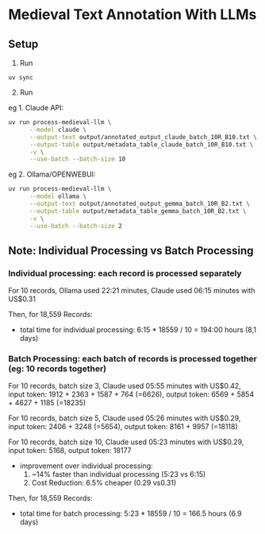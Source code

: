 # Medieval Text Annotation With LLMs

## Setup

1. Run 

`uv sync`

2. Run 

eg 1. Claude API:

```Bash
uv run process-medieval-llm \
      --model claude \
      --output-text output/annotated_output_claude_batch_10R_B10.txt \
      --output-table output/metadata_table_claude_batch_10R_B10.txt \
      -v \
      --use-batch --batch-size 10
```

eg 2. Ollama/OPENWEBUI:

```Bash
uv run process-medieval-llm \
      --model ollama \
      --output-text output/annotated_output_gemma_batch_10R_B2.txt \
      --output-table output/metadata_table_gemma_batch_10R_B2.txt \
      -v \
      --use-batch --batch-size 2
```

## Note: Individual Processing vs Batch Processing

### Individual processing: each record is processed separately

For 10 records, Ollama used 22:21 minutes, Claude used 06:15 minutes with US$0.31 

Then, for 18,559 Records:

* total time for individual processing: 6:15 * 18559 / 10 = 194:00 hours (8,1 days)


### Batch Processing: each batch of records is processed together (eg: 10 records together)

For 10 records, batch size 3, Claude used 05:55 minutes with US$0.42, input token: 1912 + 2363 + 1587 + 764 (=6626), output token: 6569 + 5854 + 4627 + 1185 (=18235)

For 10 records, batch size 5, Claude used 05:26 minutes with US$0.29, input token: 2406 + 3248 (=5654), output token: 8161 + 9957 (=18118)
 
For 10 records, batch size 10, Claude used 05:23 minutes with US$0.29, input token: 5168, output token: 18177

- improvement over individual processing:
    1. ~14% faster than individual processing (5:23 vs 6:15)
    2. Cost Reduction: 6.5% cheaper (0.29 vs0.31)


Then, for 18,559 Records:

* total time for batch processing: 5:23 * 18559 / 10 = 166.5 hours (6.9 days)
